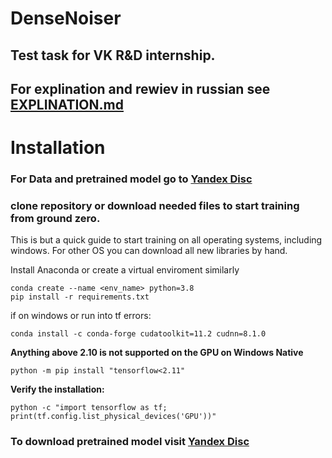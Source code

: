 # DenseNoiser
## Test task for VK R&amp;D internship. 
## For explination and rewiev in russian see [EXPLINATION.md](https://github.com/Kozak-Alexandr/DenseNoiser/blob/main/EXPLINATION.md)

# Installation

### For Data and pretrained model go to [Yandex Disc](https://disk.yandex.ru/d/dglhBJF_MW0hrQ)

### clone repository or download needed files to start training from ground zero.
This is but a quick guide to start training on all operating systems, including windows. For other OS you can download all new libraries by hand.

Install Anaconda or create a virtual enviroment similarly
```
conda create --name <env_name> python=3.8
pip install -r requirements.txt
```
if on windows or run into tf errors:

```
conda install -c conda-forge cudatoolkit=11.2 cudnn=8.1.0
```

**Anything above 2.10 is not supported on the GPU on Windows Native**

```
python -m pip install "tensorflow<2.11"
```

**Verify the installation:**

```
python -c "import tensorflow as tf; print(tf.config.list_physical_devices('GPU'))"
```

### To download pretrained model visit [Yandex Disc](https://disk.yandex.ru/d/dglhBJF_MW0hrQ)
